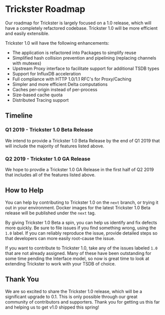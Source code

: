 # Trickster Roadmap

Our roadmap for Trickster is largely focused on a 1.0 release, which will have a completely refactored codebase. Trickster 1.0 will be more efficient and easily extensible. 

Trickster 1.0 will have the following enhancements:
- The application is refactored into Packages to simplify reuse
- Simplified hash collision prevention and pipelining (replacing channels with mutexes)
- Upstream Proxy interface to facilitate support for additional TSDB types
- Support for InfluxDB acceleration
- Full compliance with HTTP 1.0/1.1 RFC's for Proxy/Caching
- Simpler and more efficient Delta computations
- Caches per-origin instead of per-process
- Size-based cache quota
- Distributed Tracing support

## Timeline

### Q1 2019 - Trickster 1.0 Beta Release

We intend to provide a Trickster 1.0 Beta Release by the end of Q1 2019 that will include the majority of features listed above.

### Q2 2019 - Trickster 1.0 GA Release

We hope to provdie a Trickster 1.0 GA Release in the first half of Q2 2019 that includes all of the features listed above.

## How to Help

You can help by contributing to Trickster 1.0 on the `next` branch, or trying it out in your environment. Docker images for the latest Trickster 1.0 Beta release will be published under the `next` tag.

By giving Trickster 1.0 Beta a spin, you can help us identify and fix defects more quickly. Be sure to file issues if you find something wrong, using the `1.0` label. If you can reliably reproduce the issue, provide detailed steps so that developers can more easily root-cause the issue.

If you want to contribute to Trickster 1.0, take any of the issues labeled `1.0` that are not already assigned. Many of these have been outstanding for some time pending the Interface model, so now is great time to look at extending Trickster to work with your TSDB of choice.

## Thank You

We are so excited to share the Trickster 1.0 release, which will be a significant upgrade to 0.1. This is only possible through our great community of contributors and supporters. Thank you for getting us this far and helping us to get v1.0 shipped this spring!
